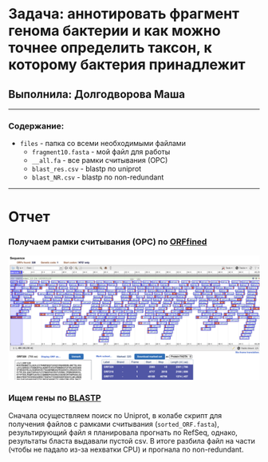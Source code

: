 # Задача: аннотировать фрагмент генома бактерии и как можно точнее определить таксон, к которому бактерия принадлежит

## Выполнила: Долгодворова Маша
----
### Содержание:
- `files` - папка со всеми необходимыми файлами
  - `fragment10.fasta` - мой файл для работы
  - `__all.fa` - все рамки считывания (ОРС)
  - `blast_res.csv` - blastp по uniprot
  - `blast_NR.csv` - blastp по non-redundant

---
# Отчет

### Получаем рамки считывания (OPC) по [ORFfined](https://www.ncbi.nlm.nih.gov/orffinder/)

![](images/1.png)

### Ищем гены по [BLASTP](https://blast.ncbi.nlm.nih.gov/Blast.cgi?PAGE=Proteins)

Сначала осуществляем поиск по Uniprot, в колабе скрипт для получения файлов с рамками считывания (`sorted_ORF.fasta`), результирующий файл я планировала прогнать по RefSeq, однако, результаты бласта выдавали пустой csv. В итоге разбила файл на части (чтобы не падало из-за нехватки CPU) и прогнала по non-redundant.
